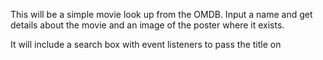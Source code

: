 This will be a simple movie look up from the OMDB. Input a name and get details about the movie and an image of the poster where it exists.

It will include a search box with event listeners to pass the title on